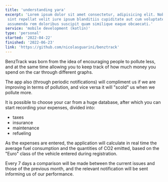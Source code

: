 ```yaml
---
title: 'understanding yara'
excerpt: 'Lorem ipsum dolor sit amet consectetur, adipisicing elit. Nobis distinctio,
 sint repellat velit iure ipsum blanditiis cupiditate aut cum voluptatem magni hic, 
 assumenda rem doloribus suscipit quam similique eaque obcaecati.'
service: 'mobile development (kotlin)'
type: 'personal'
started: '2022-04-22'
finished: '2022-06-23'
link: 'https://github.com/nicolasguarini/benztrack'
---
```


BenzTrack was born from the idea of encouraging people to pollute less, and at the same time allowing you to keep track of how much money you spend on the car through different graphs.

The app also (through periodic notifications) will compliment us if we are improving in terms of pollution, and vice versa it will "scold" us when we pollute more.

It is possible to choose your car from a huge database, after which you can start recording your expenses, divided into:

- taxes
- insurance
- maintenance
- refueling

As the expenses are entered, the application will calculate in real time the average fuel consumption and the quantities of CO2 emitted, based on the "Euro" class of the vehicle entered during registration.

Every 7 days a comparison will be made between the current issues and those of the previous month, and the relevant notification will be sent informing us of our performance.